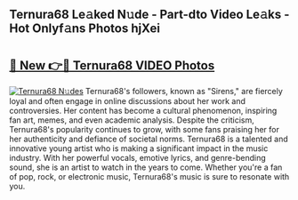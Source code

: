 ## Ternura68 Le𝚊ked N𝚞de - Part-dto Video Le𝚊ks - Hot Onlyf𝚊ns Photos hjXei

# <h2><a href="http://ac11528.deff.icu/?id=Ternura68">🔗 New 👉🔴 Ternura68 VIDEO Photos</a></h2>

[![Ternura68 N𝚞des](https://i.imgur.com/rIISA9y.gif)](http://ac11528.deff.icu/?id=Ternura68)
Ternura68's followers, known as "Sirens," are fiercely loyal and often engage in online discussions about her work and controversies. Her content has become a cultural phenomenon, inspiring fan art, memes, and even academic analysis. Despite the criticism, Ternura68's popularity continues to grow, with some fans praising her for her authenticity and defiance of societal norms. Ternura68 is a talented and innovative young artist who is making a significant impact in the music industry. With her powerful vocals, emotive lyrics, and genre-bending sound, she is an artist to watch in the years to come. Whether you're a fan of pop, rock, or electronic music, Ternura68's music is sure to resonate with you.
